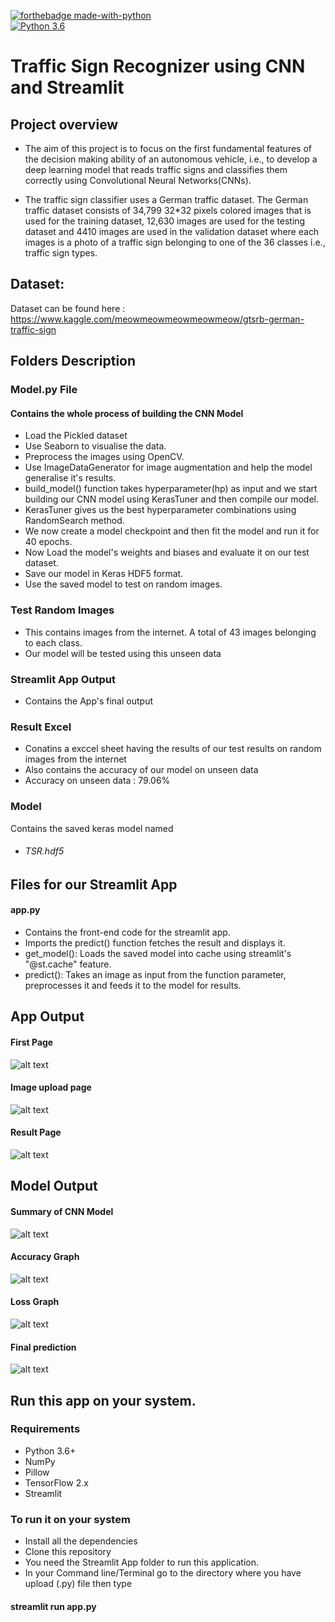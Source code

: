 [![forthebadge made-with-python](http://ForTheBadge.com/images/badges/made-with-python.svg)](https://www.python.org/)                 
[![Python 3.6](https://img.shields.io/badge/python-3.6-blue.svg)](https://www.python.org/downloads/release/python-360/) 

# Traffic Sign Recognizer using CNN and Streamlit

## Project overview
- The aim of this project is to focus on the first fundamental features of the decision making ability of an autonomous vehicle, 
i.e., to develop a deep learning model that reads traffic signs and classifies them correctly using Convolutional Neural Networks(CNNs).

- The traffic sign classifier uses a German traffic dataset. The German traffic dataset consists of
34,799 32*32 pixels colored images that is used for the training dataset, 12,630 images are used
for the testing dataset and 4410 images are used in the validation dataset where each images is a
photo of a traffic sign belonging to one of the 36 classes i.e., traffic sign types.


## Dataset:
Dataset can be found here : https://www.kaggle.com/meowmeowmeowmeowmeow/gtsrb-german-traffic-sign


## Folders Description
### Model.py File
#### Contains the whole process of building the CNN Model 
- Load the Pickled dataset
- Use Seaborn to visualise the data.
- Preprocess the images using OpenCV.
- Use ImageDataGenerator for image augmentation and help the model generalise it's results.
- build_model() function takes hyperparameter(hp) as input and we start building our CNN model using KerasTuner and then compile our model.
- KerasTuner gives us the best hyperparameter combinations using RandomSearch method.
- We now create a model checkpoint and then fit the model and run it for 40 epochs.
- Now Load the model's weights and biases and evaluate it on our test dataset.
- Save our model in Keras HDF5 format.
- Use the saved model to test on random images.

### Test Random Images
- This contains images from the internet. A total of 43 images belonging to each class.
- Our model will be tested using this unseen data

### Streamlit App Output
- Contains the App's final output 

### Result Excel
- Conatins a exccel sheet having the results of our test results on random images from the internet
- Also contains the accuracy of our model on unseen data
- Accuracy on unseen data : 79.06%

### Model
Contains the saved keras model named
- ###### TSR.hdf5

## Files for our Streamlit App


#### app.py
- Contains the front-end code for the streamlit app.
- Imports the predict() function fetches the result and displays it.
- get_model(): Loads the saved model into cache using streamlit's "@st.cache" feature.
- predict(): Takes an image as input from the function parameter, preprocesses it and feeds it to the model for results.

## App Output
#### First Page
![alt text](https://github.com/Krunal3909/Traffic-Sign-Recognition/blob/main/WebApp%20Images/Front%20Page.png)
#### Image upload page
![alt text](https://github.com/Krunal3909/Traffic-Sign-Recognition/blob/main/WebApp%20Images/Image%20upload.png)
#### Result Page
![alt text](https://github.com/Krunal3909/Traffic-Sign-Recognition/blob/main/WebApp%20Images/Result.png)

## Model Output
#### Summary of CNN Model
![alt text](https://github.com/Krunal3909/Traffic-Sign-Recognition/blob/main/Model%20Results%20Images/model_summary.png)
#### Accuracy Graph
![alt text](https://github.com/Krunal3909/Traffic-Sign-Recognition/blob/main/Model%20Results%20Images/accuracy_chart.png)
#### Loss Graph
![alt text](https://github.com/Krunal3909/Traffic-Sign-Recognition/blob/main/Model%20Results%20Images/loss_chart.png)
#### Final prediction
![alt text](https://github.com/Krunal3909/Traffic-Sign-Recognition/blob/main/Model%20Results%20Images/final_prediction.png)


## Run this app on your system.
### Requirements
- Python 3.6+
- NumPy
- Pillow
- TensorFlow 2.x
- Streamlit 

### To run it on your system
- Install all the dependencies
- Clone this repository
- You need the Streamlit App folder to run this application.
- In your Command line/Terminal go to the directory where you have upload (.py) file then type 
#### streamlit run app.py




